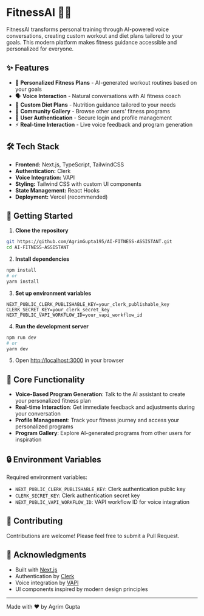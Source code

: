 # FitnessAI 🏋️‍♂️

FitnessAI transforms personal training through AI-powered voice conversations, creating custom workout and diet plans tailored to your goals. This modern platform makes fitness guidance accessible and personalized for everyone.

## ✨ Features

- 🎯 **Personalized Fitness Plans** - AI-generated workout routines based on your goals
- 🗣️ **Voice Interaction** - Natural conversations with AI fitness coach
- 🍎 **Custom Diet Plans** - Nutrition guidance tailored to your needs
- 👥 **Community Gallery** - Browse other users' fitness programs
- 🔐 **User Authentication** - Secure login and profile management
- ⚡ **Real-time Interaction** - Live voice feedback and program generation

## 🛠️ Tech Stack

- **Frontend:** Next.js, TypeScript, TailwindCSS
- **Authentication:** Clerk
- **Voice Integration:** VAPI
- **Styling:** Tailwind CSS with custom UI components
- **State Management:** React Hooks
- **Deployment:** Vercel (recommended)

## 🚀 Getting Started

1. **Clone the repository**
```bash
git https://github.com/AgrimGupta195/AI-FITNESS-ASSISTANT.git
cd AI-FITNESS-ASSISTANT
```

2. **Install dependencies**
```bash
npm install
# or
yarn install
```

3. **Set up environment variables**
```env
NEXT_PUBLIC_CLERK_PUBLISHABLE_KEY=your_clerk_publishable_key
CLERK_SECRET_KEY=your_clerk_secret_key
NEXT_PUBLIC_VAPI_WORKFLOW_ID=your_vapi_workflow_id
```

4. **Run the development server**
```bash
npm run dev
# or
yarn dev
```

5. Open [http://localhost:3000](http://localhost:3000) in your browser

## 📱 Core Functionality

- **Voice-Based Program Generation**: Talk to the AI assistant to create your personalized fitness plan
- **Real-time Interaction**: Get immediate feedback and adjustments during your conversation
- **Profile Management**: Track your fitness journey and access your personalized programs
- **Program Gallery**: Explore AI-generated programs from other users for inspiration

## 🔒 Environment Variables

Required environment variables:
- `NEXT_PUBLIC_CLERK_PUBLISHABLE_KEY`: Clerk authentication public key
- `CLERK_SECRET_KEY`: Clerk authentication secret key
- `NEXT_PUBLIC_VAPI_WORKFLOW_ID`: VAPI workflow ID for voice integration

## 🤝 Contributing

Contributions are welcome! Please feel free to submit a Pull Request.


## 🙏 Acknowledgments

- Built with [Next.js](https://nextjs.org/)
- Authentication by [Clerk](https://clerk.dev/)
- Voice integration by [VAPI](https://vapi.ai/)
- UI components inspired by modern design principles

---
Made with ❤️ by Agrim Gupta
